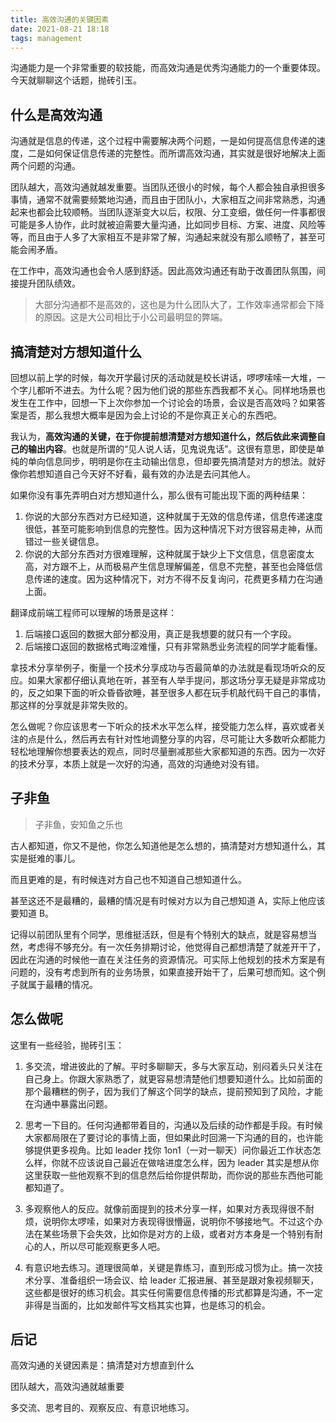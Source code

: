 ```yaml
---
title: 高效沟通的关键因素
date: 2021-08-21 18:18
tags: management
---
```


沟通能力是一个非常重要的软技能，而高效沟通是优秀沟通能力的一个重要体现。今天就聊聊这个话题，抛砖引玉。

## 什么是高效沟通

沟通就是信息的传递，这个过程中需要解决两个问题，一是如何提高信息传递的速度，二是如何保证信息传递的完整性。而所谓高效沟通，其实就是很好地解决上面两个问题的沟通。

团队越大，高效沟通就越发重要。当团队还很小的时候，每个人都会独自承担很多事情，通常不就需要频繁地沟通，而且由于团队小，大家相互之间非常熟悉，沟通起来也都会比较顺畅。当团队逐渐变大以后，权限、分工变细，做任何一件事都很可能是多人协作，此时就被迫需要大量沟通，比如同步目标、方案、进度、风险等等，而且由于人多了大家相互不是非常了解，沟通起来就没有那么顺畅了，甚至可能会闹矛盾。

在工作中，高效沟通也会令人感到舒适。因此高效沟通还有助于改善团队氛围，间接提升团队绩效。

> 大部分沟通都不是高效的，这也是为什么团队大了，工作效率通常都会下降的原因。这是大公司相比于小公司最明显的弊端。

## 搞清楚对方想知道什么

回想以前上学的时候，每次开学最讨厌的活动就是校长讲话，啰啰嗦嗦一大堆，一个字儿都听不进去。为什么呢？因为他们说的那些东西我都不关心。同样地场景也发生在工作中，回想一下上次你参加一个讨论会的场景，会议是否高效吗？如果答案是否，那么我想大概率是因为会上讨论的不是你真正关心的东西吧。

我认为，**高效沟通的关键，在于你提前想清楚对方想知道什么，然后依此来调整自己的输出内容**。也就是所谓的“见人说人话，见鬼说鬼话”。这很有意思，即使是单纯的单向信息同步，明明是你在主动输出信息，但却要先搞清楚对方的想法。就好像你若想知道自己今天好不好看，最有效的办法是去问其他人。

如果你没有事先弄明白对方想知道什么，那么很有可能出现下面的两种结果：

1. 你说的大部分东西对方已经知道，这种就属于无效的信息传递，信息传递速度很低，甚至可能影响到信息的完整性。因为这种情况下对方很容易走神，从而错过一些关键信息。
2. 你说的大部分东西对方很难理解，这种就属于缺少上下文信息，信息密度太高，对方跟不上，从而极易产生信息理解偏差，信息不完整，甚至也会降低信息传递的速度。因为这种情况下，对方不得不反复询问，花费更多精力在沟通上面。

翻译成前端工程师可以理解的场景是这样：

1. 后端接口返回的数据大部分都没用，真正是我想要的就只有一个字段。
2. 后端接口返回的数据格式晦涩难懂，只有非常熟悉业务流程的同学才能看懂。

拿技术分享举例子，衡量一个技术分享成功与否最简单的办法就是看现场听众的反应。如果大家都仔细认真地在听，甚至有人举手提问，那这场分享无疑是非常成功的，反之如果下面的听众昏昏欲睡，甚至很多人都在玩手机敲代码干自己的事情，那这样的分享就是非常失败的。

怎么做呢？你应该思考一下听众的技术水平怎么样，接受能力怎么样，喜欢或者关注的点是什么，然后再去有针对性地调整分享的内容，尽可能让大多数听众都能力轻松地理解你想要表达的观点，同时尽量删减那些大家都知道的东西。因为一次好的技术分享，本质上就是一次好的沟通，高效的沟通绝对没有错。

## 子非鱼

> 子非鱼，安知鱼之乐也

古人都知道，你又不是他，你怎么知道他是怎么想的，搞清楚对方想知道什么，其实是挺难的事儿。

而且更难的是，有时候连对方自己也不知道自己想知道什么。

甚至这还不是最糟的，最糟的情况是有时候对方以为自己想知道 A，实际上他应该要知道 B。

记得以前团队里有个同学，思维挺活跃，但是有个特别大的缺点，就是容易想当然，考虑得不够充分。有一次任务排期讨论，他觉得自己都想清楚了就差开干了，因此在沟通的时候他一直在关注任务的资源情况。可实际上他规划的技术方案是有问题的，没有考虑到所有的业务场景，如果直接开始干了，后果可想而知。这个例子就属于最糟的情况。

## 怎么做呢

这里有一些经验，抛砖引玉：

1. 多交流，增进彼此的了解。平时多聊聊天，多与大家互动，别闷着头只关注在自己身上。你跟大家熟悉了，就更容易想清楚他们想要知道什么。比如前面的那个最糟糕的例子，因为我们了解这个同学的缺点，提前预知到了风险，才能在沟通中暴露出问题。

2. 思考一下目的。任何沟通都带着目的，沟通以及后续的动作都是手段。有时候大家都局限在了要讨论的事情上面，但如果此时回溯一下沟通的目的，也许能够提供更多视角。比如 leader 找你 1on1（一对一聊天）问你最近工作状态怎么样，你就不应该说自己最近在做啥进度怎么样，因为 leader 其实是想从你这里获取一些他观察不到的信息然后给你提供帮助，而你说的那些东西他可能都知道了。

3. 多观察他人的反应。就像前面提到的技术分享一样，如果对方表现得很不耐烦，说明你太啰嗦，如果对方表现得很懵逼，说明你不够接地气。不过这个办法在某些场景下会失效，比如你是对方的上级，或者对方本身是一个特别有耐心的人，所以尽可能观察更多人吧。

4. 有意识地去练习。道理很简单，关键是靠练习，直到形成习惯为止。搞一次技术分享、准备组织一场会议、给 leader 汇报进展、甚至是跟对象视频聊天，这些都是很好的练习机会。其实任何需要信息传播的形式都算是沟通，不一定非得是当面的，比如发邮件写文档其实也算，也是练习的机会。

## 后记

高效沟通的关键因素是：搞清楚对方想直到什么

团队越大，高效沟通就越重要

多交流、思考目的、观察反应、有意识地练习。
